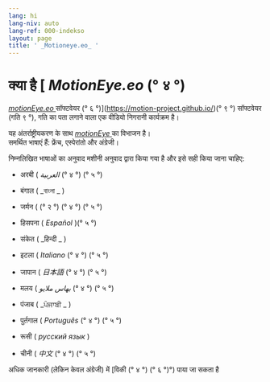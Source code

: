 ```yaml
---
lang: hi
lang-niv: auto
lang-ref: 000-indekso
layout: page
title: ' _Motioneye.eo_ '
---
```

# क्या है [ _MotionEye.eo_ (° ४ °)

[ _motionEye.eo_ ](https://github.com/jmichault/motioneye.eo) सॉफ्टवेयर (° ६ °)](https://motion-project.github.io/)(° ९ °) सॉफ्टवेयर (गति ९ °), गति का पता लगाने वाला एक वीडियो निगरानी कार्यक्रम है।

यह अंतर्राष्ट्रीयकरण के साथ [ _motionEye_ ](https://github.com/ccrisan/motioneye) का विभाजन है।  
समर्थित भाषाएं हैं: फ्रेंच, एस्पेरांतो और अंग्रेजी।

निम्नलिखित भाषाओं का अनुवाद मशीनी अनुवाद द्वारा किया गया है और इसे सही किया जाना चाहिए:

* अरबी ( _العربية_ (° ४ °) (° ५ °)


* बंगाल ( _বাংলা _ )
  

  

* जर्मन ( (° २ °) (° ४ °) (° ५ °)


* हिसपना ( _Español_ )(° ५ °)


* संकेत ( _हिन्दी _ )
  

  

* इटला ( _Italiano_ (° ४ °) (° ५ °)


* जापान ( _日本語_ (° ४ °) (° ५ °)


* मलय ( _بهاس ملايو_ (° ४ °) (° ५ °)


* पंजाब ( _ਪੰਜਾਬੀ _ )
  

  

* पुर्तगाल ( _Português_ (° ४ °) (° ५ °)


* रूसी ( _русский язык_ )


* चीनी ( _中文_ (° ४ °) (° ५ °)




अधिक जानकारी (लेकिन केवल अंग्रेजी) में [विकी (° ४ °) (° ६ °)°) पाया जा सकता है

